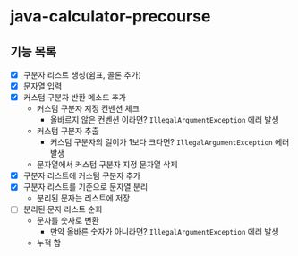 # java-calculator-precourse

## 기능 목록
- [x] 구분자 리스트 생성(쉼표, 콜론 추가)
- [x] 문자열 입력
- [x] 커스텀 구분자 반환 메소드 추가
  - 커스텀 구분자 지정 컨벤션 체크
    - 올바르지 않은 컨벤션 이라면? `IllegalArgumentException` 에러 발생
  - 커스텀 구분자 추출
    - 커스텀 구분자의 길이가 1보다 크다면? `IllegalArgumentException` 에러 발생
  - 문자열에서 커스텀 구분자 지정 문자열 삭제
- [x] 구분자 리스트에 커스텀 구분자 추가
- [x] 구분자 리스트를 기준으로 문자열 분리
  - 분리된 문자는 리스트에 저장
- [ ] 분리된 문자 리스트 순회
  - 문자를 숫자로 변환
    - 만약 올바른 숫자가 아니라면? `IllegalArgumentException` 에러 발생
  - 누적 합